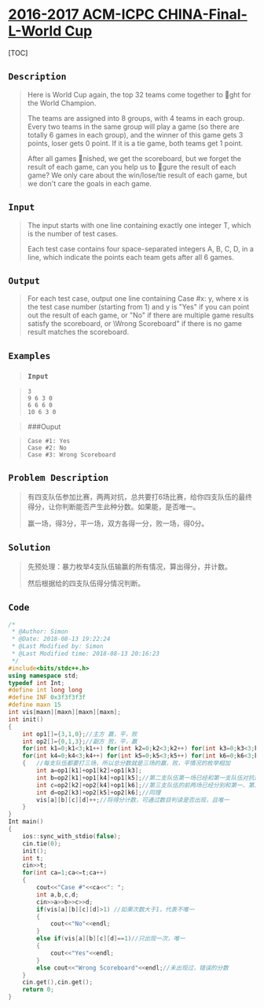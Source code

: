 #  [2016-2017 ACM-ICPC CHINA-Final-L-World Cup ](http://codeforces.com/gym/101194/problem/L)

[TOC]



## ``Description ``

> Here is World Cup again, the top 32 teams come together to ght for the World Champion.
>
> The teams are assigned into 8 groups, with 4 teams in each group. Every two teams in the same
> group will play a game (so there are totally 6 games in each group), and the winner of this game
> gets 3 points, loser gets 0 point. If it is a tie game, both teams get 1 point.
>
> After all games nished, we get the scoreboard, but we forget the result of each game, can you
> help us to gure the result of each game? We only care about the win/lose/tie result of each
> game, but we don't care the goals in each game.

## `Input`

> The input starts with one line containing exactly one integer T, which is the number of test cases.
>
> Each test case contains four space-separated integers A, B, C, D, in a line, which indicate the
> points each team gets after all 6 games.

## `Output`

> For each test case, output one line containing Case #x: y, where x is the test case number
> (starting from 1) and y is "Yes" if you can point out the result of each game, or "No" if there are
> multiple game results satisfy the scoreboard, or \Wrong Scoreboard" if there is no game result
> matches the scoreboard.

## `Examples` 

> ### `Input`

> ```
> 3
> 9 6 3 0
> 6 6 6 0
> 10 6 3 0
> ```

> ###Ouput

> ```
> Case #1: Yes
> Case #2: No
> Case #3: Wrong Scoreboard
> ```

## `Problem Description`

> 有四支队伍参加比赛，两两对抗，总共要打6场比赛，给你四支队伍的最终得分，让你判断能否产生此种分数。如果能，是否唯一。
>
> 赢一场，得3分，平一场，双方各得一分，败一场，得0分。

## `Solution`

> 先预处理：暴力枚举4支队伍输赢的所有情况，算出得分，并计数。
>
> 然后根据给的四支队伍得分情况判断。

## `Code`

```c++
/*
 * @Author: Simon 
 * @Date: 2018-08-13 19:22:24 
 * @Last Modified by: Simon
 * @Last Modified time: 2018-08-13 20:16:23
 */
#include<bits/stdc++.h>
using namespace std;
typedef int Int;
#define int long long
#define INF 0x3f3f3f3f
#define maxn 15
int vis[maxn][maxn][maxn][maxn];
int init()
{
    int op1[]={3,1,0};//主方 赢，平，败
    int op2[]={0,1,3};//副方 败，平，赢
    for(int k1=0;k1<3;k1++) for(int k2=0;k2<3;k2++) for(int k3=0;k3<3;k3++)//六只队伍胜负平情况分别枚举
    for(int k4=0;k4<3;k4++) for(int k5=0;k5<3;k5++) for(int k6=0;k6<3;k6++)
    {   //每支队伍都要打三场，所以总分数就是三场的赢，败，平情况的枚举相加
        int a=op1[k1]+op1[k2]+op1[k3];
        int b=op2[k1]+op1[k4]+op1[k5];//第二支队伍第一场已经和第一支队伍对抗过。
        int c=op2[k2]+op2[k4]+op1[k6];//第三支队伍的前两场已经分别和第一、第二支队伍对抗过。
        int d=op2[k3]+op2[k5]+op2[k6];//同理
        vis[a][b][c][d]++;//将得分计数，可通过数目判读是否出现，且唯一
    }
}
Int main()
{
    ios::sync_with_stdio(false);
    cin.tie(0);
    init();
    int t;
    cin>>t;
    for(int ca=1;ca<=t;ca++)
    {
        cout<<"Case #"<<ca<<": ";
        int a,b,c,d;
        cin>>a>>b>>c>>d;
        if(vis[a][b][c][d]>1) //如果次数大于1，代表不唯一
        {
            cout<<"No"<<endl;
        }
        else if(vis[a][b][c][d]==1)//只出现一次，唯一
        {
            cout<<"Yes"<<endl;
        }
        else cout<<"Wrong Scoreboard"<<endl;//未出现过，错误的分数
    }
    cin.get(),cin.get();
    return 0;
}
```

